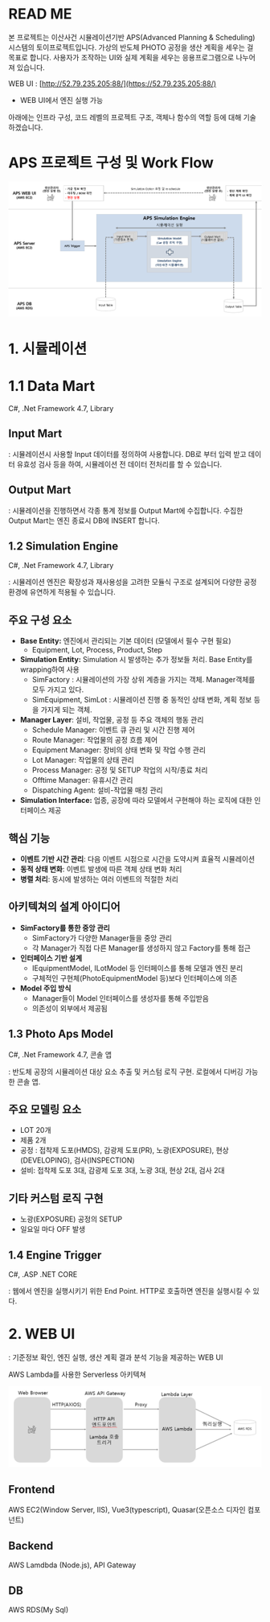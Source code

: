 # READ ME

본 프로젝트는 이산사건 시뮬레이션기반 APS(Advanced Planning & Scheduling) 시스템의 토이프로젝트입니다. 가상의 반도체 PHOTO 공정을 생산 계획을 세우는 걸 목표로 합니다.
사용자가 조작하는 UI와 실제 계획을 세우는 응용프로그램으로 나누어져 있습니다.

WEB UI : [http://52.79.235.205:88/](https://52.79.235.205:88/)

- WEB UI에서 엔진 실행 가능

아래에는 인프라 구성, 코드 레벨의 프로젝트 구조, 객체나 함수의 역할 등에 대해 기술하겠습니다.

# APS 프로젝트 구성 및 Work Flow

![](images/work_flow.png)

# 1. 시뮬레이션

# **1.1 Data Mart**

C#, .Net Framework 4.7, Library

## Input Mart

: 시뮬레이션시 사용할 Input 데이터를 정의하여 사용합니다. DB로 부터 입력 받고 데이터 유효성 검사 등을 하여, 시뮬레이션 전 데이터 전처리를 할 수 있습니다.

## Output Mart

: 시뮬레이션을 진행하면서 각종 통계 정보를 Output Mart에 수집합니다. 수집한 Output Mart는 엔진 종료시 DB에 INSERT 합니다.

## **1.2 Simulation Engine**

C#, .Net Framework 4.7, Library

: 시뮬레이션 엔진은 확장성과 재사용성을 고려한 모듈식 구조로 설계되어 다양한 공정 환경에 유연하게 적용될 수 있습니다.

## 주요 구성 요소

- **Base Entity:** 엔진에서 관리되는 기본 데이터 (모델에서 필수 구현 필요)
  - Equipment, Lot, Process, Product, Step
- **Simulation Entity:** Simulation 시 발생하는 추가 정보들 처리. Base Entity를 wrapping하여 사용
  - SimFactory : 시뮬레이션의 가장 상위 계층을 가지는 객체. Manager객체를 모두 가지고 있다.
  - SimEquipment, SimLot : 시뮬레이션 진행 중 동적인 상태 변화, 계획 정보 등을 가지게 되는 객체.
- **Manager Layer**: 설비, 작업물, 공정 등 주요 객체의 행동 관리
  - Schedule Manager: 이벤트 큐 관리 및 시간 진행 제어
  - Route Manager: 작업물의 공정 흐름 제어
  - Equipment Manager: 장비의 상태 변화 및 작업 수행 관리
  - Lot Manager: 작업물의 상태 관리
  - Process Manager: 공정 및 SETUP 작업의 시작/종료 처리
  - Offtime Manager: 유휴시간 관리
  - Dispatching Agent: 설비-작업물 매칭 관리
- **Simulation Interface:** 업종, 공장에 따라 모델에서 구현해야 하는 로직에 대한 인터페이스 제공

## 핵심 기능

- **이벤트 기반 시간 관리**: 다음 이벤트 시점으로 시간을 도약시켜 효율적 시뮬레이션
- **동적 상태 변화**: 이벤트 발생에 따른 객체 상태 변화 처리
- **병렬 처리**: 동시에 발생하는 여러 이벤트의 적절한 처리

## 아키텍쳐의 설계 아이디어

- **SimFactory를 통한 중앙 관리**
  - SimFactory가 다양한 Manager들을 중앙 관리
  - 각 Manager가 직접 다른 Manager를 생성하지 않고 Factory를 통해 접근
- **인터페이스 기반 설계**
  - IEquipmentModel, ILotModel 등 인터페이스를 통해 모델과 엔진 분리
  - 구체적인 구현체(PhotoEquipmentModel 등)보다 인터페이스에 의존
- **Model 주입 방식**
  - Manager들이 Model 인터페이스를 생성자를 통해 주입받음
  - 의존성이 외부에서 제공됨

## 1.3 Photo Aps Model

C#, .Net Framework 4.7, 콘솔 앱

: 반도체 공장의 시뮬레이션 대상 요소 추출 및 커스텀 로직 구현. 로컬에서 디버깅 가능한 콘솔 앱.

## 주요 모델링 요소

- LOT 20개
- 제품 2개
- 공정 : 접착제 도포(HMDS), 감광제 도포(PR), 노광(EXPOSURE), 현상(DEVELOPING), 검사(INSPECTION)
- 설비: 접착제 도포 3대, 감광제 도포 3대, 노광 3대, 현상 2대, 검사 2대

## 기타 커스텀 로직 구현

- 노광(EXPOSURE) 공정의 SETUP
- 일요일 마다 OFF 발생

## 1.4 Engine Trigger

C#, .ASP .NET CORE

: 웹에서 엔진을 실행시키기 위한 End Point. HTTP로 호출하면 엔진을 실행시킬 수 있다.

# 2. WEB UI

: 기준정보 확인, 엔진 실행, 생산 계획 결과 분석 기능을 제공하는 WEB UI

AWS Lambda를 사용한 Serverless 아키텍쳐

![](images/aws_flow.png)

## Frontend

AWS EC2(Window Server, IIS), Vue3(typescript), Quasar(오픈소스 디자인 컴포넌트)

## Backend

AWS Lamdbda (Node.js), API Gateway

## DB

AWS RDS(My Sql)

